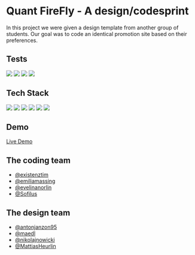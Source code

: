 # Quant FireFly - A design/codesprint

In this project we were given a design template from another group of
students. Our goal was to code an identical promotion site based on their
preferences. 

## Tests

[![](https://img.shields.io/badge/Performance-92-green)](https://googlechrome.github.io/lighthouse/viewer/?psiurl=https%3A%2F%2Fmedieinstitutet.github.io%2Ffed22d-grafiska-verktyg-bruschettan%2F&strategy=desktop&category=performance&category=accessibility&category=best-practices&category=seo&category=pwa&utm_source=lh-chrome-ext) [![](https://img.shields.io/badge/Accessibility-98-green)](https://googlechrome.github.io/lighthouse/viewer/?psiurl=https%3A%2F%2Fmedieinstitutet.github.io%2Ffed22d-grafiska-verktyg-bruschettan%2F&strategy=desktop&category=performance&category=accessibility&category=best-practices&category=seo&category=pwa&utm_source=lh-chrome-ext) [![](https://img.shields.io/badge/Best_Practises-100-green)](https://googlechrome.github.io/lighthouse/viewer/?psiurl=https%3A%2F%2Fmedieinstitutet.github.io%2Ffed22d-grafiska-verktyg-bruschettan%2F&strategy=desktop&category=performance&category=accessibility&category=best-practices&category=seo&category=pwa&utm_source=lh-chrome-ext) [![](https://img.shields.io/badge/SEO-100-green)](https://googlechrome.github.io/lighthouse/viewer/?psiurl=https%3A%2F%2Fmedieinstitutet.github.io%2Ffed22d-grafiska-verktyg-bruschettan%2F&strategy=desktop&category=performance&category=accessibility&category=best-practices&category=seo&category=pwa&utm_source=lh-chrome-ext)

## Tech Stack

![](https://img.shields.io/badge/-Javascript-f7df1e?style=flat&logo=javascript&logoColor=black) ![](https://img.shields.io/badge/-Prettier-F7B93E?style=flat&logo=prettier&logoColor=black) ![](https://img.shields.io/badge/-ESLint-4B32C3?style=flat&logo=eslint&logoColor=white) ![](https://img.shields.io/badge/-HTML5-E34F26?style=flat&logo=html5&logoColor=white) ![](https://img.shields.io/badge/-Sass-CC6699?style=flat&logo=sass&logoColor=white) ![](https://img.shields.io/badge/-GSAP-88CE02?style=flat&logo=greensock&logoColor=black)

## Demo

[Live Demo](https://medieinstitutet.github.io/fed22d-grafiska-verktyg-bruschettan/)

## The coding team

- [@existenztim](https://www.github.com/existenztim)
- [@emiliamassing](https://github.com/emiliamassing)
- [@evelinanorlin](https://github.com/evelinanorlin)
- [@Sofilus](https://github.com/Sofilus)

## The design team
- [@antonjanzon95](https://www.github.com/antonjanzon95)
- [@maedl](https://www.github.com/maedl)
- [@nikolajnowicki](https://www.github.com/nikolajnowicki)
- [@MattiasHeurlin](https://github.com/MattiasHeurlin)